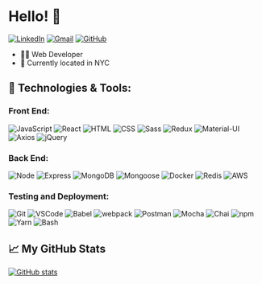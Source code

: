 # Hello! 👋

[![LinkedIn](https://img.shields.io/badge/linkedin%20-%230077B5.svg?&style=flat-square&logo=linkedin&logoColor=white)](https://www.linkedin.com/in/1abbasia/)
[![Gmail](https://img.shields.io/badge/Gmail%20-D14836?style=flat-square&logo=gmail&logoColor=white)](mailto:1abbasia@gmail.com)
[![GitHub](https://img.shields.io/badge/1abbasia%20-%23121011.svg?&style=flat-square&logo=github&logoColor=white&link=https://github.com/1abbasia)](https://github.com/1abbasia)

- 👨‍💻 Web Developer
- 📍 Currently located in NYC

## 🔧 Technologies & Tools:

### **Front End:**

![JavaScript](https://img.shields.io/badge/JavaScript%20-%23323330.svg?&style=flat-square&logo=javascript&logoColor=%23F7DF1E)
![React](https://img.shields.io/badge/React%20-%2320232a.svg?&style=flat-square&logo=react&logoColor=%2361DAFB)
![HTML](https://img.shields.io/badge/HTML5%20-%23E34F26.svg?&style=flat-square&logo=html5&logoColor=white)
![CSS](https://img.shields.io/badge/CSS3%20-%231572B6.svg?&style=flat-square&logo=css3&logoColor=white)
![Sass](https://img.shields.io/badge/Sass%20-%231582B7.svg?&style=flat-square&logo=Sass&logoColor=pink)
![Redux](https://img.shields.io/badge/redux%20-%23593d88.svg?&style=flat-square&logo=redux&logoColor=white)
![Material-UI](https://img.shields.io/badge/Material--UI%20-%23239DFF.svg?&style=flat-square&logo=material-ui&logoColor=fff)
![Axios](https://img.shields.io/badge/-Axios-blueviolet)
![jQuery](https://img.shields.io/badge/jQuery%20-%230A68AD.svg?&style=flat-square&logo=jquery&logoColor=fff)

### **Back End:**

![Node](https://img.shields.io/badge/node.js%20-%2343853D.svg?&style=flat-square&logo=node.js&logoColor=white)
![Express](https://img.shields.io/badge/Express%20-%23404d59.svg?&style=flat-square)
![MongoDB](https://img.shields.io/badge/MongoDB%20-%234ea94b.svg?&style=flat-square&logo=mongodb&logoColor=white)
![Mongoose](https://img.shields.io/badge/Mongoose%20-%23880000.svg?&style=flat-square&logo=mongoose)
![Docker](https://img.shields.io/badge/docker%20-%230db7ed.svg?&style=flat-square&logo=docker&logoColor=white)
![Redis](https://img.shields.io/badge/redis%20-%23DD0031.svg?&style=flat-square&logo=redis&logoColor=white)
![AWS](https://img.shields.io/badge/AWS%20-%23FF9900.svg?&style=flat-square&logo=amazon-aws&logoColor=white)

### **Testing and Deployment:**

![Git](https://img.shields.io/badge/Git%20-%23F05033.svg?&style=flat-square&logo=git&logoColor=white)
![VSCode](https://img.shields.io/badge/VS%20Code%20-%23007ACC.svg?&style=flat-square&logo=visual-studio-code&logoColor=white)
![Babel](https://img.shields.io/badge/Babel%20-F9DC3e?style=flat-square&logo=babel&logoColor=black)
![webpack](https://img.shields.io/badge/webpack%20-%238DD6F9.svg?&style=flat-square&logo=webpack&logoColor=black)
![Postman](https://img.shields.io/badge/Postman%20-FF6C37?style=flat-square&logo=postman&logoColor=red)
![Mocha](https://img.shields.io/badge/-mocha%20-%238D6748?&style=flat-square&logo=mocha&logoColor=white)
![Chai](https://img.shields.io/badge/Chai%20-%23F6ECD4.svg?&style=flat-square)
![npm](https://img.shields.io/badge/npm%20-%23CB3837.svg?&style=flat-square&logo=npm&logoColor=black)
![Yarn](https://img.shields.io/badge/yarn%20-%232187B6.svg?&style=flat-square&logo=yarn&logoColor=black)
![Bash](https://img.shields.io/badge/bash%20-%2349A124.svg?&style=flat-square&logo=gnu-bash&logoColor=black)

## 📈 My GitHub Stats

[![GitHub stats](https://github-readme-stats.vercel.app/api?username=1abbasia&count_private=true)](https://github.com/anuraghazra/github-readme-stats)
